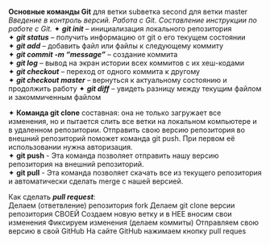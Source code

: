 **Основные команды Git** для ветки subветка second для ветки master    
*Введение в контроль версий. Работа с Git. Составление инструкции по работе с Git.* 
✦ _**git init**_ – инициализация локального репозитория  
✦ _**git status**_ – получить информацию от git о его текущем состоянии  
✦ _**git add**_ – добавить файл или файлы к следующему коммиту  
✦ _**git commit -m “message”**_ – создание коммита  
✦ _**git log**_ – вывод на экран истории всех коммитов с их хеш-кодами  
✦ _**git checkout**_ – переход от одного коммита к другому  
✦ _**git checkout master**_ – вернуться к актуальному состоянию и продолжить работу 
✦ _**git diff**_ – увидеть разницу между текущим файлом и закоммиченным файлом

✦ __Команда git clone__ составная: она не только 
загружает все изменения, но и пытается слить 
все ветки на локальном компьютере и в 
удаленном репозитории.
Отправить свою версию репозитория во 
внешний репозиторий поможет команда git 
push. При первом её использовании нужна 
авторизация.  
✦ __git push__ - Эта команда позволяет отправить нашу 
версию репозитория на внешний 
репозиторий.  
✦ __git pull__ - Эта команда позволяет скачать все 
из текущего репозитория и автоматически 
сделать merge с нашей версией. 

Как сделать _**pull request**_:  
Делаем (ответвление) репозитория fork
Делаем git clone версии репозитория СВОЕЙ
Создаем новую ветку и в НЕЕ вносим свои изменения
Фиксируем изменения (делаем коммиты)
Отправляем свою версию в свой GitHub
На сайте GitHub нажимаем кнопку pull reques